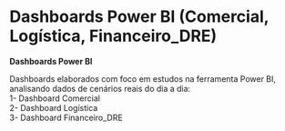 # <b>Dashboards Power BI (Comercial, Logística, Financeiro_DRE)</b><br> 

<b>Dashboards Power BI</b><br> 

Dashboards elaborados com foco em estudos na ferramenta Power BI, analisando dados de cenários reais do dia a dia:<br> 
1- Dashboard Comercial<br> 
2- Dashboard Logística<br> 
3- Dashboard Financeiro_DRE<br> 
